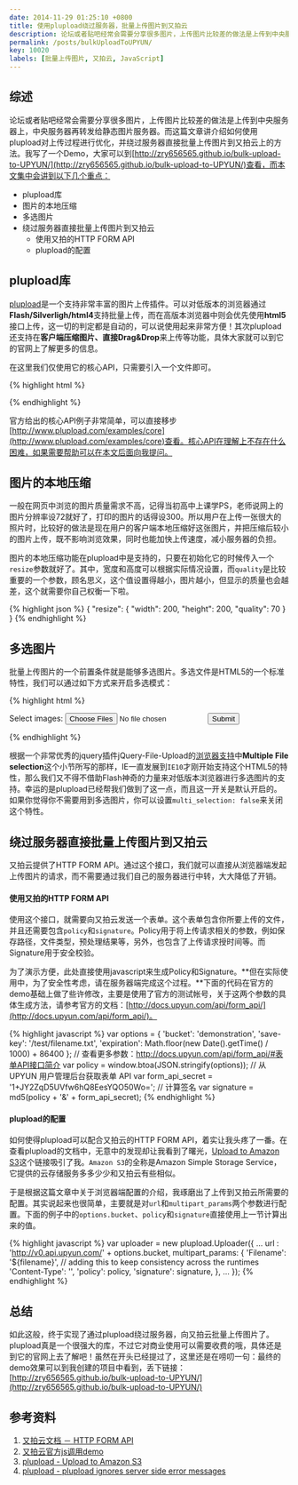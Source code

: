 ```yaml
---
date: 2014-11-29 01:25:10 +0800
title: 使用plupload绕过服务器，批量上传图片到又拍云
description: 论坛或者贴吧经常会需要分享很多图片，上传图片比较差的做法是上传到中央服务器上，中央服务器再转发给静态图片服务器。而这篇文章讲介绍如何使用plupload对上传过程进行优化，并绕过服务器直接批量上传图片到又拍云上的方法。
permalink: /posts/bulkUploadToUPYUN/
key: 10020
labels: [批量上传图片, 又拍云, JavaScript]
---
```


## 综述

论坛或者贴吧经常会需要分享很多图片，上传图片比较差的做法是上传到中央服务器上，中央服务器再转发给静态图片服务器。而这篇文章讲介绍如何使用plupload对上传过程进行优化，并绕过服务器直接批量上传图片到又拍云上的方法。我写了一个Demo，大家可以到[http://zry656565.github.io/bulk-upload-to-UPYUN/](http://zry656565.github.io/bulk-upload-to-UPYUN/)查看，而本文集中会讲到以下几个重点：

- plupload库
- 图片的本地压缩
- 多选图片
- 绕过服务器直接批量上传图片到又拍云
  - 使用又拍的HTTP FORM API
  - plupload的配置

## plupload库

[plupload](http://www.plupload.com/)是一个支持非常丰富的图片上传插件。可以对低版本的浏览器通过**Flash/Silverligh/html4**支持批量上传，而在高版本浏览器中则会优先使用**html5**接口上传，这一切的判定都是自动的，可以说使用起来非常方便！其次plupload还支持在**客户端压缩图片、直接Drag&Drop**来上传等功能，具体大家就可以到它的官网上了解更多的信息。

在这里我们仅使用它的核心API，只需要引入一个文件即可。

{% highlight html %}
<script src="lib/plupload-2.1.2/js/plupload.full.min.js"></script>
{% endhighlight %}

官方给出的核心API例子非常简单，可以直接移步[http://www.plupload.com/examples/core](http://www.plupload.com/examples/core)查看。核心API在理解上不存在什么困难，如果需要帮助可以在本文后面向我提问。

## 图片的本地压缩

一般在网页中浏览的图片质量需求不高，记得当初高中上课学PS，老师说网上的图片分辨率设72就好了，打印的图片的话得设300。所以用户在上传一张很大的照片时，比较好的做法是现在用户的客户端本地压缩好这张图片，并把压缩后较小的图片上传，既不影响浏览效果，同时也能加快上传速度，减小服务器的负担。

图片的本地压缩功能在plupload中是支持的，只要在初始化它的时候传入一个`resize`参数就好了。其中，宽度和高度可以根据实际情况设置，而`quality`是比较重要的一个参数，顾名思义，这个值设置得越小，图片越小，但显示的质量也会越差，这个就需要你自己权衡一下啦。

{% highlight json %}
{
    "resize": {
        "width": 200,
        "height": 200,
        "quality": 70
    }
}
{% endhighlight %}

## 多选图片

批量上传图片的一个前置条件就是能够多选图片。多选文件是HTML5的一个标准特性，我们可以通过如下方式来开启多选模式：

{% highlight html %}
<form action="xxx">
  Select images: <input type="file" name="img" multiple> <!-- multiple 在这儿是关键！-->
  <input type="submit">
</form>
{% endhighlight %}


根据一个非常优秀的jquery插件jQuery-File-Upload的[浏览器支持](https://github.com/blueimp/jQuery-File-Upload/wiki/Browser-support)中**Multiple File selection**这个小节所写的那样，IE一直发展到`IE10`才刚开始支持这个HTML5的特性，那么我们又不得不借助Flash神奇的力量来对低版本浏览器进行多选图片的支持。幸运的是plupload已经帮我们做到了这一点，而且这一开关是默认开启的。如果你觉得你不需要用到多选图片，你可以设置`multi_selection: false`来关闭这个特性。

## 绕过服务器直接批量上传图片到又拍云

又拍云提供了HTTP FORM API。通过这个接口，我们就可以直接从浏览器端发起上传图片的请求，而不需要通过我们自己的服务器进行中转，大大降低了开销。

#### 使用又拍的HTTP FORM API

使用这个接口，就需要向又拍云发送一个表单。这个表单包含你所要上传的文件，并且还需要包含`policy`和`signature`。Policy用于将上传请求相关的参数，例如保存路径，文件类型，预处理结果等，另外，也包含了上传请求授时间等。而Signature用于安全校验。

为了演示方便，此处直接使用javascript来生成Policy和Signature。**但在实际使用中，为了安全性考虑，请在服务器端完成这个过程。**下面的代码在官方的demo基础上做了些许修改，主要是使用了官方的测试帐号，关于这两个参数的具体生成方法，请参考官方的文档：[http://docs.upyun.com/api/form_api/](http://docs.upyun.com/api/form_api/)。

{% highlight javascript %}
var options = {
    'bucket': 'demonstration',
    'save-key': '/test/filename.txt',
    'expiration': Math.floor(new Date().getTime() / 1000) + 86400
};
// 查看更多参数：http://docs.upyun.com/api/form_api/#表单API接口简介
var policy = window.btoa(JSON.stringify(options));
// 从 UPYUN 用户管理后台获取表单 API
var form_api_secret = '1+JY2ZqD5UVfw6hQ8EesYQO50Wo=';
// 计算签名
var signature = md5(policy + '&' + form_api_secret);
{% endhighlight %}

#### plupload的配置

如何使得plupload可以配合又拍云的HTTP FORM API，着实让我头疼了一番。在查看plupload的文档中，无意中的发现却让我看到了曙光，[Upload to Amazon S3](http://www.plupload.com/docs/Upload-to-Amazon-S3)这个链接吸引了我。`Amazon S3`的全称是Amazon Simple Storage Service，它提供的云存储服务多多少少和又拍云有些相似。

于是根据这篇文章中关于浏览器端配置的介绍，我琢磨出了上传到又拍云所需要的配置。其实说起来也很简单，主要就是对`url`和`multipart_params`两个参数进行配置。下面的例子中的`options.bucket`、`policy`和`signature`直接使用上一节计算出来的值。

{% highlight javascript %}
var uploader = new plupload.Uploader({
    ...
    url : 'http://v0.api.upyun.com/' + options.bucket,
    multipart_params: {
        'Filename': '${filename}', // adding this to keep consistency across the runtimes
        'Content-Type': '',
        'policy': policy,
        'signature': signature,
    },
    ...
});
{% endhighlight %}

## 总结

如此这般，终于实现了通过plupload绕过服务器，向又拍云批量上传图片了。plupload真是一个很强大的库，不过它对商业使用可以需要收费的哦，具体还是到它的官网上去了解吧！虽然在开头已经提过了，这里还是在唠叨一句：最终的demo效果可以到我创建的项目中看到，丢下链接：[http://zry656565.github.io/bulk-upload-to-UPYUN/](http://zry656565.github.io/bulk-upload-to-UPYUN/)

## 参考资料

1. [又拍云文档 － HTTP FORM API](http://docs.upyun.com/api/form_api/)
2. [又拍云官方js调用demo](https://github.com/upyun/js-form-api/blob/master/demo.html)
3. [plupload - Upload to Amazon S3](http://www.plupload.com/docs/Upload-to-Amazon-S3)
4. [plupload - plupload ignores server side error messages](http://www.plupload.com/punbb/viewtopic.php?id=1681)